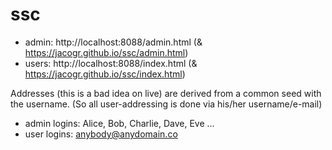 # ssc

- admin: http://localhost:8088/admin.html (& https://jacogr.github.io/ssc/admin.html)
- users: http://localhost:8088/index.html (& https://jacogr.github.io/ssc/index.html)

Addresses (this is a bad idea on live) are derived from a common seed with the username. (So all user-addressing is done via his/her username/e-mail)

- admin logins: Alice, Bob, Charlie, Dave, Eve ...
- user logins: anybody@anydomain.co
